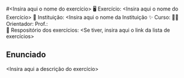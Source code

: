 #<Insira aqui o nome do exercício>
🖥️ Exercício: <Insira aqui o nome do Exercício>
🏫 Instituição: <Insira aqui o nome da Instituição
✨ Curso: <Insira aqui o nome do Curso>
👨‍🏫 Orientador: Prof.: <Insira aqui o nome do professor>  
📖 Respositório dos exercícios: <Se tiver, insira aqui o link da lista de exercícios>
## Enunciado
<Insira aqui a descrição do exercício>
